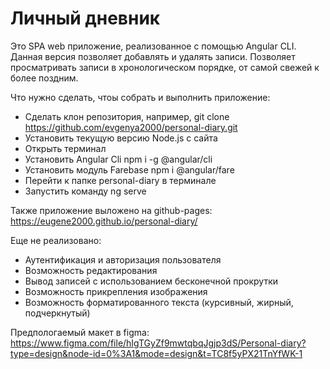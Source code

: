 # Личный дневник

Это SPA web приложение, реализованное с помощью Angular CLI.
Данная версия позволяет добавлять и удалять записи. Позволяет просматривать записи в хронологическом порядке, от самой свежей к более поздним.

Что нужно сделать, чтоы собрать и выполнить приложение:
* Сделать клон репозитория, например, git clone https://github.com/evgenya2000/personal-diary.git
* Установить текущую версию Node.js с сайта
* Открыть терминал
* Установить Angular Cli npm i -g @angular/cli
* Установить модуль Farebase npm i @angular/fare
* Перейти к папке personal-diary в терминале
* Запустить команду ng serve

Также приложение выложено на github-pages: https://eugene2000.github.io/personal-diary/

Еще не реализовано:
* Аутентификация и авторизация пользователя
* Возможность редактирования
* Вывод записей с использованием бесконечной прокрутки
* Возможность прикрепления изображения
* Возможность форматированного текста (курсивный, жирный, подчеркнутый)


Предпологаемый макет в figma: https://www.figma.com/file/hIgTGyZf9mwtqbqJgjp3dS/Personal-diary?type=design&node-id=0%3A1&mode=design&t=TC8f5yPX21TnYfWK-1

